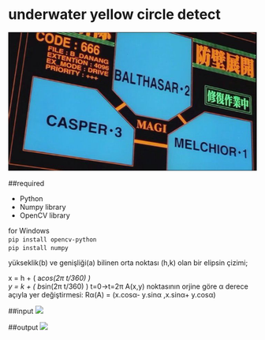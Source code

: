 # underwater yellow circle detect

![](https://raw.githubusercontent.com/hasanfirat/circle_detect/main/magi.jpg)

##required
- Python
- Numpy library
- OpenCV library

for Windows
<br>
`pip install opencv-python`
<br>
`pip install numpy`

yükseklik(b) ve genişliği(a) bilinen orta noktası (h,k) olan bir elipsin çizimi;

x = h + ( a*cos⁡(2π t/360)  )  
y = k + ( b*sin⁡(2π t/360)  )
t=0→t=2π
	A(x,y) noktasının orjine göre α derece açıyla yer değiştirmesi:
			Rα(A) = (x.cosα- y.sinα ,x.sinα+ y.cosα)
      
##input
![](https://github.com/hasanfirat/underwater_yellow_circle_detect/blob/main/balthasar/u.png)

##output
![](https://github.com/hasanfirat/underwater_yellow_circle_detect/blob/main/balthasar/cikti.png)
